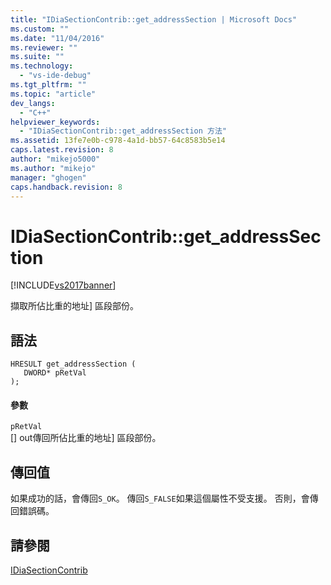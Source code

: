 ```yaml
---
title: "IDiaSectionContrib::get_addressSection | Microsoft Docs"
ms.custom: ""
ms.date: "11/04/2016"
ms.reviewer: ""
ms.suite: ""
ms.technology: 
  - "vs-ide-debug"
ms.tgt_pltfrm: ""
ms.topic: "article"
dev_langs: 
  - "C++"
helpviewer_keywords: 
  - "IDiaSectionContrib::get_addressSection 方法"
ms.assetid: 13fe7e0b-c978-4a1d-bb57-64c8583b5e14
caps.latest.revision: 8
author: "mikejo5000"
ms.author: "mikejo"
manager: "ghogen"
caps.handback.revision: 8
---
```

# IDiaSectionContrib::get_addressSection
[!INCLUDE[vs2017banner](../../code-quality/includes/vs2017banner.md)]

擷取所佔比重的地址\] 區段部份。  
  
## 語法  
  
```cpp#  
HRESULT get_addressSection (   
   DWORD* pRetVal  
);  
```  
  
#### 參數  
 `pRetVal`  
 \[\] out傳回所佔比重的地址\] 區段部份。  
  
## 傳回值  
 如果成功的話，會傳回`S_OK`。  傳回`S_FALSE`如果這個屬性不受支援。  否則，會傳回錯誤碼。  
  
## 請參閱  
 [IDiaSectionContrib](../../debugger/debug-interface-access/idiasectioncontrib.md)